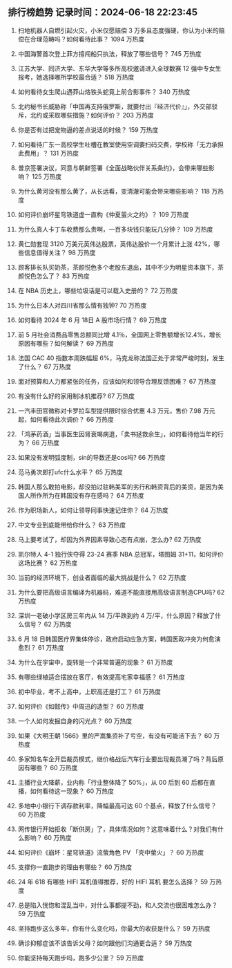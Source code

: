 
## 排行榜趋势 记录时间：2024-06-18 22:23:45
  
  1. 扫地机器人自燃引起火灾，小米仅愿赔偿 3 万多且态度强硬，你认为小米的赔偿在合理范畴吗？如何看待此事？ 1094 万热度
    
  2. 中国海警首次登上菲方擅闯船只执法，释放了哪些信号？ 745 万热度
    
  3. 江苏大学、同济大学、东华大学等多所高校邀请进入全球数赛 12 强中专女生报考，她选择哪所学校最合适？ 518 万热度
    
  4. 如何看待女生爬山遇莽山烙铁头蛇竟上前合影事件？ 340 万热度
    
  5. 北约秘书长威胁称「中国再支持俄罗斯，就要付出『经济代价』」，外交部驳斥，北约或采取哪些措施？如何评价？ 203 万热度
    
  6. 你是否有过把宠物逼的差点说话的时候？ 159 万热度
    
  7. 如何看待广东一高校学生吐槽在教室使用空调要扫码交费，学校称「无力承担此费用」？ 131 万热度
    
  8. 普京签署决议，同意与朝鲜签署《全面战略伙伴关系条约》，会带来哪些影响？ 125 万热度
    
  9. 为什么黄河没有那么黄了，从长远看，变清澈可能会带来哪些影响？ 118 万热度
    
  10. 如何评价崩坏星穹铁道虚一直构《仲夏萤火之约》？ 109 万热度
    
  11. 为什么真人卡丁车收费那么贵啊，一百多块钱只能玩几分钟？ 109 万热度
    
  12. 黄仁勋套现 3120 万美元英伟达股票，英伟达股价一个月累计上涨 42%，哪些信息值得关注？ 98 万热度
    
  13. 顾客排长队买奶茶，茶颜悦色多个老股东退出，其中不少为明星资本旗下，茶颜悦色怎么了？ 83 万热度
    
  14. 在 NBA 历史上，哪些垃圾话是可以载入史册的？ 72 万热度
    
  15. 为什么日本人对四川省那么情有独钟? 70 万热度
    
  16. 如何看待 2024 年 6 月 18日 A 股市场行情？ 69 万热度
    
  17. 前 5 月社会消费品零售总额同比增 4.1％，全国网上零售额增长12.4%，增长原因有哪些？如何解读？ 69 万热度
    
  18. 法国 CAC 40 指数本周跌幅超 6%，马克龙称法国正处于非常严峻时刻，发生了什么？ 67 万热度
    
  19. 面对预算和人力都紧张的任务，应该如何和领导合理反馈困难？ 67 万热度
    
  20. 有没有什么好的家用制冰机推荐? 67 万热度
    
  21. 一汽丰田官微称对卡罗拉车型提供限时综合优惠 4.3 万元，售价 7.98 万元起，如何看待此次调价？ 66 万热度
    
  22. 「鸿茅药酒」当事医生因肾衰竭病退，「卖书拯救余生」，如何看待他当年的行为？ 66 万热度
    
  23. 如果没有发明弧度制，sin的导数还是cos吗? 66 万热度
    
  24. 范马勇次郎打ufc什么水平？ 65 万热度
    
  25. 韩国人那么敢拍电影，却没拍过驻韩美军的劣行和韩资背后的美资，是因为美国人所作所为在韩国没有存在感吗？ 64 万热度
    
  26. 作为职场新人，如何让领导同事快速记住你？ 64 万热度
    
  27. 中文专业到底能带给你什么？ 63 万热度
    
  28. 马上要考试了，却因为外界因素导致心态有点崩，怎么办? 62 万热度
    
  29. 凯尔特人 4-1 独行侠夺得 23-24 赛季 NBA 总冠军，塔图姆 31+11，如何评价这场比赛？ 62 万热度
    
  30. 当前的经济环境下，创业者面临的最大挑战是什么？ 62 万热度
    
  31. 为什么要把高级语言编译为机器码，难道不能直接用高级语言制造CPU吗? 62 万热度
    
  32. 深圳一老破小学区房三年内从 14 万/平跌到约 4 万/平，什么原因？释放了什么信号？ 62 万热度
    
  33. 6 月 18 日韩国医疗界集体停诊，政府启动应急方案，韩国医政冲突为何愈演愈烈？ 61 万热度
    
  34. 为什么在宇宙中，旋转是一个非常普遍的现象？ 61 万热度
    
  35. 有哪些绿植适合摆放在客厅，有效提高宅家幸福感？ 61 万热度
    
  36. 初中毕业，考不上高中，上职高还是打工？ 61 万热度
    
  37. 如何评价《如懿传》中周迅的造型？ 60 万热度
    
  38. 一个人如何发掘自身的闪光点？ 60 万热度
    
  39. 如果《大明王朝 1566》里的严嵩集资补了亏空，有没有可能活下去？ 60 万热度
    
  40. 多家知名车企开启裁员模式，继价格战后汽车行业要出现裁员潮了吗？背后原因有哪些？ 60 万热度
    
  41. 主播行业大降薪，业内称「行业整体降了 50%」，从 00 后到 60 后都在直播，如何看待这一现象？ 60 万热度
    
  42. 多地中小银行下调存款利率，降幅最高可达 60 个基点，释放了什么信号？ 60 万热度
    
  43. 网传银行开始拒收「断供房」了，具体情况如何？这意味着什么？对我们有什么影响？ 60 万热度
    
  44. 如何评价《崩坏：星穹铁道》流萤角色 PV 「壳中萤火」？ 60 万热度
    
  45. 支撑你一直跑步的理由有哪些？ 60 万热度
    
  46. 24 年 618 有哪些 HIFI 耳机值得推荐，好的 HIFI 耳机 要怎么选择？ 59 万热度
    
  47. 总是陷入恍惚和混乱当中，对什么事都提不劲，和人交流也很困难怎么办？ 59 万热度
    
  48. 坚持跑步这么多年，你有什么变化吗，你最大的收获是什么？ 59 万热度
    
  49. 确诊抑郁症该不该告诉父母？如何跟他们沟通更合适？ 59 万热度
    
  50. 你能坚持每天跑步吗，跑多少公里？ 59 万热度
    